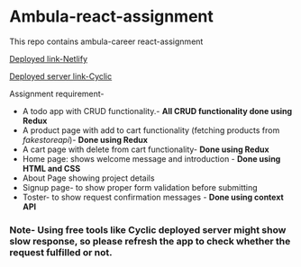 # Ambula-react-assignment
This repo contains ambula-career react-assignment

[Deployed link-Netlify](https://ambula-reactjs-assignment.netlify.app) 

[Deployed server link-Cyclic](https://doubtful-clothes-pike.cyclic.app/)

Assignment requirement-

- A todo app with CRUD functionality.- **All CRUD functionality done using Redux**
- A product page with add to cart functionality (fetching products from *fakestoreapi*)- **Done using Redux**
- A cart page with delete from cart functionality- **Done using Redux**
- Home page: shows welcome message and introduction - **Done using HTML and CSS**
- About Page showing project details
- Signup page- to show proper form validation before submitting
- Toster- to show request confirmation messages - **Done using context API**

### Note- Using free tools like Cyclic deployed server might show slow response, so please refresh the app to check whether the request fulfilled or not.
